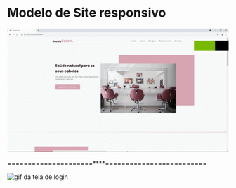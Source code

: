 # Modelo de Site responsivo

![gif da tela de login](https://github.com/RamiroCyber/modelo-site/blob/adfda6469639a5b92f0ad28e9359c9e5f5b3e625/Desktop%202021.07.16%20-%2015.17.32.01.gif)

=====================****=========================

![gif da tela de login](https://github.com/RamiroCyber/modelo-site/blob/31e8d12e6188841714273cbebad6e03c8b2d57b2/Desktop%202021.07.16%20-%2015.21.15.02.gif)
